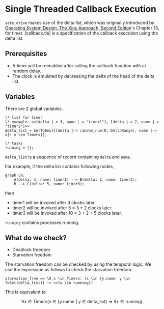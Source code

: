 # Single Threaded Callback Execution

`safe_drive` makes use of the delta list, which was originally introduced by [Operating System Design, The Xinu Approach, Second Edition](https://xinu.cs.purdue.edu/)'s Chapter 13, for timer.
[callback.tla] is a specification of the callback execution using the delta list.

## Prerequisites

- A timer will be reenabled after calling the callback function with at random delay.
- The clock is emulated by decreasing the delta of the head of the delta list.

## Variables

There are 2 global variables.

```tla+
\* list for timer
\* example: <<[delta |-> 3, name |-> "timer1"], [delta |-> 2, name |-> "timer2"]>>
delta_list = SetToSeq({[delta |-> random_num(0, DeltaRange), name |-> x]: x \in Timers});

\* tasks
running = {};
```

`delta_list` is a sequence of record containing `delta` and `name`.

For example, if the delta list contains following nodes,

```mermaid
graph LR;
    A(delta: 3, name: timer1) --> B(delta: 2, name: timer2);
    B --> C(delta: 5, name: timer3);
```
then

- timer1 will be invoked after 3 clocks later.
- timer2 will be invoked after 5 = 3 + 2 clocks later.
- timer3 will be invoked after 10 = 3 + 2 + 5 clocks later.


`running` contains processes running.


## What do we check?

- Deadlock freedom
- Starvation freedom

The starvation freedom can be checked by using the temporal logic.
We use the expression as follows to check the starvation freedom.

```tla+
starvation_free == \A x \in Timers: (x \in {y.name: y \in ToSet(delta_list)} ~> <>(x \in running))
```

This is equivalent to

$$
\forall x \in \mathrm{Timers}(x \in \{y.\mathrm{name}\ |\ y \in \mathrm{delta\_list}\} \Rightarrow \lozenge x \in \mathrm{running}).
$$
